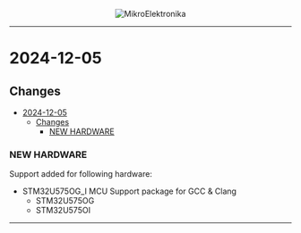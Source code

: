 <p align="center">
  <img src="http://www.mikroe.com/img/designs/beta/logo_small.png?raw=true" alt="MikroElektronika"/>
</p>

---

# 2024-12-05

## Changes

- [2024-12-05](#2024-12-05)
  - [Changes](#changes)
    - [NEW HARDWARE](#new-hardware)

### NEW HARDWARE

Support added for following hardware:

- STM32U575OG_I MCU Support package for GCC & Clang
  - STM32U575OG
  - STM32U575OI

---
